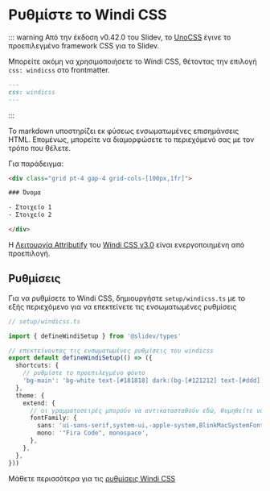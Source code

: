 # Ρυθμίστε το Windi CSS

<Environment type="node" />

::: warning
Από την έκδοση v0.42.0 του Slidev, το [UnoCSS](/custom/config-unocss) έγινε το προεπιλεγμένο framework CSS για το Slidev.

Μπορείτε ακόμη να χρησιμοποιήσετε το Windi CSS, θέτοντας την επιλογή `css: windicss` στο frontmatter.
```md
---
css: windicss
---
```
:::

Το markdown υποστηρίζει εκ φύσεως ενσωματωμένες επισημάνσεις HTML. Επομένως, μπορείτε να διαμορφώσετε το περιεχόμενό σας με τον τρόπο που θέλετε.

Για παράδειγμα:

```html
<div class="grid pt-4 gap-4 grid-cols-[100px,1fr]">

### Όνομα

- Στοιχείο 1
- Στοιχείο 2

</div>
```

Η [Λειτουργία Attributify](https://windicss.org/posts/v30.html#attributify-mode) του [Windi CSS v3.0](https://windicss.org/posts/v30.html) είναι ενεργοποιημένη από προεπιλογή.

## Ρυθμίσεις

Για να ρυθμίσετε το Windi CSS, δημιουργήστε `setup/windicss.ts` με το εξής περιεχόμενο για να επεκτείνετε τις ενσωματωμένες ρυθμίσεις

```ts
// setup/windicss.ts

import { defineWindiSetup } from '@slidev/types'

// επεκτείνοντας τις ενσωματωμένες ρυθμίσεις του windicss
export default defineWindiSetup(() => ({
  shortcuts: {
    // ρυθμίστε το προεπιλεγμένο φόντο
    'bg-main': 'bg-white text-[#181818] dark:(bg-[#121212] text-[#ddd])',
  },
  theme: {
    extend: {
      // οι γραμματοσειρές μπορούν να αντικατασταθούν εδώ, θυμηθείτε να ενημερώσετε τους συνδέσμους των γραμματοσειρών στο `index.html`
      fontFamily: {
        sans: 'ui-sans-serif,system-ui,-apple-system,BlinkMacSystemFont,"Segoe UI",Roboto,"Helvetica Neue",Arial,"Noto Sans",sans-serif,"Apple Color Emoji","Segoe UI Emoji","Segoe UI Symbol","Noto Color Emoji"',
        mono: '"Fira Code", monospace',
      },
    },
  },
}))
```

Μάθετε περισσότερα για τις [ρυθμίσεις Windi CSS](https://windicss.org/guide/configuration.html)
